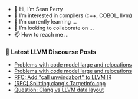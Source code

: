 - 👋 Hi, I’m Sean Perry
- 👀 I’m interested in compilers (c++, COBOL, llvm)
- 🌱 I’m currently learning ...
- 💞️ I’m looking to collaborate on ...
- 📫 How to reach me ...

<!---
s66perry/s66perry is a ✨ special ✨ repository because its `README.md` (this file) appears on your GitHub profile.
You can click the Preview link to take a look at your changes.
--->
### 📕 Latest LLVM Discourse Posts

<!-- DISCOURSE-LLVM:START -->
- [Problems with code model large and relocations](https://discourse.llvm.org/t/problems-with-code-model-large-and-relocations/70511#post_4)
- [Problems with code model large and relocations](https://discourse.llvm.org/t/problems-with-code-model-large-and-relocations/70511#post_3)
- [RFC: Add &quot;call unwindabort&quot; to LLVM IR](https://discourse.llvm.org/t/rfc-add-call-unwindabort-to-llvm-ir/62543#post_14)
- [[RFC] Splitting clang&#39;s TargetInfo.cpp](https://discourse.llvm.org/t/rfc-splitting-clangs-targetinfo-cpp/69883#post_11)
- [Question: Clang vs LLVM data layout](https://discourse.llvm.org/t/question-clang-vs-llvm-data-layout/68262#post_4)
<!-- DISCOURSE-LLVM:END -->
